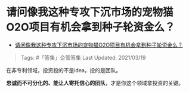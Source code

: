 # 请问像我这种专攻下沉市场的宠物猫O2O项目有机会拿到种子轮资金么？

- [请问像我这种专攻下沉市场的宠物猫O2O项目有机会拿到种子轮资金么？](https://www.zhihu.com/question/449649362/answer/1788140265)

>Tags: #「答集」企管答集 
>Last Updated: 2021/03/19

在非专利领域，投资投的不是idea，投的是团队。

**忠诚而不可分化的、能让人寄托信心的团队**，才是你这个领域拿投资的关键。